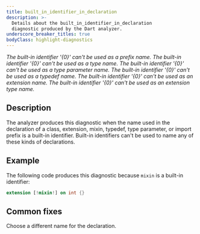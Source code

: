 ```yaml
---
title: built_in_identifier_in_declaration
description: >-
  Details about the built_in_identifier_in_declaration
  diagnostic produced by the Dart analyzer.
underscore_breaker_titles: true
bodyClass: highlight-diagnostics
---
```


_The built-in identifier '{0}' can't be used as a prefix name._
_The built-in identifier '{0}' can't be used as a type name._
_The built-in identifier '{0}' can't be used as a type parameter name._
_The built-in identifier '{0}' can't be used as a typedef name._
_The built-in identifier '{0}' can't be used as an extension name._
_The built-in identifier '{0}' can't be used as an extension type name._

## Description

The analyzer produces this diagnostic when the name used in the declaration
of a class, extension, mixin, typedef, type parameter, or import prefix is
a built-in identifier. Built-in identifiers can't be used to name any of
these kinds of declarations.

## Example

The following code produces this diagnostic because `mixin` is a built-in
identifier:

```dart
extension [!mixin!] on int {}
```

## Common fixes

Choose a different name for the declaration.
